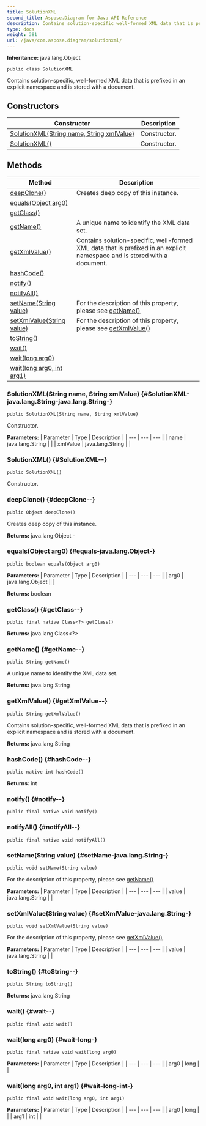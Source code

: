 ```yaml
---
title: SolutionXML
second_title: Aspose.Diagram for Java API Reference
description: Contains solution-specific well-formed XML data that is prefixed in an explicit namespace and is stored with a document.
type: docs
weight: 381
url: /java/com.aspose.diagram/solutionxml/
---
```


**Inheritance:**
java.lang.Object
```
public class SolutionXML
```

Contains solution-specific, well-formed XML data that is prefixed in an explicit namespace and is stored with a document.
## Constructors

| Constructor | Description |
| --- | --- |
| [SolutionXML(String name, String xmlValue)](#SolutionXML-java.lang.String-java.lang.String-) | Constructor. |
| [SolutionXML()](#SolutionXML--) | Constructor. |
## Methods

| Method | Description |
| --- | --- |
| [deepClone()](#deepClone--) | Creates deep copy of this instance. |
| [equals(Object arg0)](#equals-java.lang.Object-) |  |
| [getClass()](#getClass--) |  |
| [getName()](#getName--) | A unique name to identify the XML data set. |
| [getXmlValue()](#getXmlValue--) | Contains solution-specific, well-formed XML data that is prefixed in an explicit namespace and is stored with a document. |
| [hashCode()](#hashCode--) |  |
| [notify()](#notify--) |  |
| [notifyAll()](#notifyAll--) |  |
| [setName(String value)](#setName-java.lang.String-) | For the description of this property, please see [getName()](../../com.aspose.diagram/solutionxml\#getName--) |
| [setXmlValue(String value)](#setXmlValue-java.lang.String-) | For the description of this property, please see [getXmlValue()](../../com.aspose.diagram/solutionxml\#getXmlValue--) |
| [toString()](#toString--) |  |
| [wait()](#wait--) |  |
| [wait(long arg0)](#wait-long-) |  |
| [wait(long arg0, int arg1)](#wait-long-int-) |  |
### SolutionXML(String name, String xmlValue) {#SolutionXML-java.lang.String-java.lang.String-}
```
public SolutionXML(String name, String xmlValue)
```


Constructor.

**Parameters:**
| Parameter | Type | Description |
| --- | --- | --- |
| name | java.lang.String |  |
| xmlValue | java.lang.String |  |

### SolutionXML() {#SolutionXML--}
```
public SolutionXML()
```


Constructor.

### deepClone() {#deepClone--}
```
public Object deepClone()
```


Creates deep copy of this instance.

**Returns:**
java.lang.Object - 
### equals(Object arg0) {#equals-java.lang.Object-}
```
public boolean equals(Object arg0)
```




**Parameters:**
| Parameter | Type | Description |
| --- | --- | --- |
| arg0 | java.lang.Object |  |

**Returns:**
boolean
### getClass() {#getClass--}
```
public final native Class<?> getClass()
```




**Returns:**
java.lang.Class<?>
### getName() {#getName--}
```
public String getName()
```


A unique name to identify the XML data set.

**Returns:**
java.lang.String
### getXmlValue() {#getXmlValue--}
```
public String getXmlValue()
```


Contains solution-specific, well-formed XML data that is prefixed in an explicit namespace and is stored with a document.

**Returns:**
java.lang.String
### hashCode() {#hashCode--}
```
public native int hashCode()
```




**Returns:**
int
### notify() {#notify--}
```
public final native void notify()
```




### notifyAll() {#notifyAll--}
```
public final native void notifyAll()
```




### setName(String value) {#setName-java.lang.String-}
```
public void setName(String value)
```


For the description of this property, please see [getName()](../../com.aspose.diagram/solutionxml\#getName--)

**Parameters:**
| Parameter | Type | Description |
| --- | --- | --- |
| value | java.lang.String |  |

### setXmlValue(String value) {#setXmlValue-java.lang.String-}
```
public void setXmlValue(String value)
```


For the description of this property, please see [getXmlValue()](../../com.aspose.diagram/solutionxml\#getXmlValue--)

**Parameters:**
| Parameter | Type | Description |
| --- | --- | --- |
| value | java.lang.String |  |

### toString() {#toString--}
```
public String toString()
```




**Returns:**
java.lang.String
### wait() {#wait--}
```
public final void wait()
```




### wait(long arg0) {#wait-long-}
```
public final native void wait(long arg0)
```




**Parameters:**
| Parameter | Type | Description |
| --- | --- | --- |
| arg0 | long |  |

### wait(long arg0, int arg1) {#wait-long-int-}
```
public final void wait(long arg0, int arg1)
```




**Parameters:**
| Parameter | Type | Description |
| --- | --- | --- |
| arg0 | long |  |
| arg1 | int |  |

